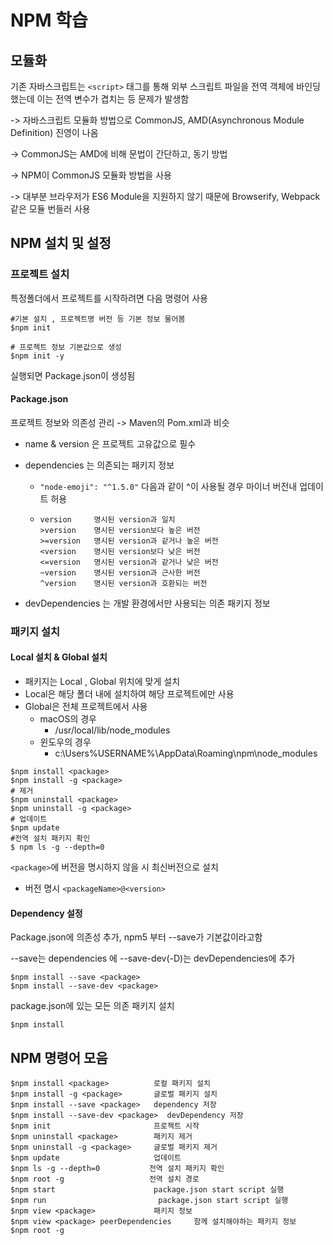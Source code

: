 # NPM 학습

## 모듈화
기존 자바스크립트는 `<script>` 태그를 통해 외부 스크립트 파일을 전역 객체에 바인딩 했는데 이는 전역 변수가 겹치는 등 문제가 발생함 

-> 자바스크립트 모듈화 방법으로 CommonJS, AMD(Asynchronous Module Definition) 진영이 나옴

-> CommonJS는 AMD에 비해 문법이 간단하고, 동기 방법 

-> NPM이 CommonJS 모듈화 방법을 사용

-> 대부분 브라우저가 ES6 Module을 지원하지 않기 때문에 Browserify, Webpack같은 모듈 번들러 사용

## NPM 설치 및 설정

### 프로젝트 설치
특정폴더에서 프로젝트를 시작하려면 다음 명령어 사용
```
#기본 설치 , 프로젝트명 버전 등 기본 정보 물어봄
$npm init 

# 프로젝트 정보 기본값으로 생성
$npm init -y
```

실행되면 Package.json이 생성됨


#### Package.json
프로젝트 정보와 의존성 관리 -> Maven의 Pom.xml과 비슷
- name & version 은 프로젝트 고유값으로 필수
- dependencies 는 의존되는 패키지 정보
    - `"node-emoji": "^1.5.0"` 다음과 같이 ^이 사용될 경우 마이너 버전내 업데이트 허용
    - 
        ```
        version	    명시된 version과 일치
        >version	명시된 version보다 높은 버전
        >=version	명시된 version과 같거나 높은 버전
        <version	명시된 version보다 낮은 버전
        <=version	명시된 version과 같거나 낮은 버전
        ~version	명시된 version과 근사한 버전
        ^version	명시된 version과 호환되는 버전
        ```

- devDependencies 는 개발 환경에서만 사용되는 의존 패키지 정보


### 패키지 설치


#### Local 설치 & Global 설치
- 패키지는 Local , Global 위치에 맞게 설치 
- Local은 해당 폴더 내에 설치하여 해당 프로젝트에만 사용
- Global은 전체 프로젝트에서 사용
    - macOS의 경우
        - /usr/local/lib/node_modules
    - 윈도우의 경우
        - c:\Users\%USERNAME%\AppData\Roaming\npm\node_modules

```
$npm install <package>
$npm install -g <package>
# 제거 
$npm uninstall <package>
$npm uninstall -g <package>
# 업데이트
$npm update
#전역 설치 패키지 확인
$ npm ls -g --depth=0
```

`<package>`에 버전을 명시하지 않을 시 최신버전으로 설치
- 버전 명시 `<packageName>@<version>`


#### Dependency 설정
Package.json에 의존성 추가, npm5 부터 --save가 기본값이라고함

--save는 dependencies 에
--save-dev(-D)는 devDependencies에 추가

```
$npm install --save <package>
$npm install --save-dev <package>
```

package.json에 있는 모든 의존 패키지 설치

```
$npm install
```


## NPM 명령어 모음
```
$npm install <package>          로컬 패키지 설치
$npm install -g <package>       글로벌 패키지 설치
$npm install --save <package>   dependency 저장
$npm install --save-dev <package>  devDependency 저장
$npm init                       프로젝트 시작
$npm uninstall <package>        패키지 제거
$npm uninstall -g <package>     글로벌 패키지 제거
$npm update                     업데이트
$npm ls -g --depth=0           전역 설치 패키지 확인
$npm root -g                   전역 설치 경로
$npm start                      package.json start script 실행
$npm run                         package.json start script 실행
$npm view <package>             패키지 정보
$npm view <package> peerDependencies     함께 설치해야하는 패키지 정보
$npm root -g
```